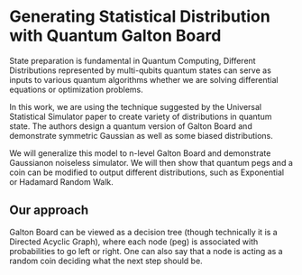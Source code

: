 # Generating Statistical Distribution with Quantum Galton Board

State preparation is fundamental in Quantum Computing, Different Distributions represented by multi-qubits quantum states can serve as inputs to various quantum algorithms whether we are solving differential equations or optimization problems.

In this work, we are using the technique suggested by the Universal Statistical Simulator paper to create variety of distributions in quantum state. The authors design a quantum version of Galton Board and demonstrate symmetric Gaussian as well as some biased distributions.

We will generalize this model to n-level Galton Board and demonstrate Gaussianon noiseless simulator. We will then show that quantum pegs and a coin can be modified to output different distributions, such as Exponential or Hadamard Random Walk.

## Our approach

Galton Board can be viewed as a decision tree (though technically it is a Directed Acyclic Graph), where each node (peg) is associated with probabilities to go left or right. One can also say that a node is acting as a random coin deciding what the next step should be.